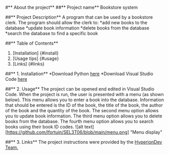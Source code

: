 #** About the project**
##** Project name** Bookstore system

##** Project Description** 
A program that can be used by a bookstore clerk. The program should allow the clerk to:
*add new books to the database
*update book information
*delete books from the database
*search the database to find a specific book

##** Table of Contents**
1. [Installation] {#install}
2. [Usage tips] {#usage} 
3. [Links] {#links}

<a name="install"></a>
##** 1. Installation**
*Download Python [here](https://www.python.org/downloads/)
*Download Visual Studio Code [here](https://code.visualstudio.com/download)

<a name="usage"></a>
##** 2. Usage**
The project can be opened end edited in Visual Studio Code. When the project is run, the user is presented with a menu (as shown below). 
This menu allows you to enter a book into the database. Information that should be entered is the ID of the book, the title of the book, the author of the book and the quantity of the book. The second menu option allows you to update book information. The third menu option allows you to delete books from the database. The fourth menu option allows you to search books using their book ID codes. 
![alt text][https://github.com/lfortuin/SEL3T06/blob/main/menu.png] "Menu display"

<a name="links"></a>
##** 3. Links**
The project instructions were provided by the [HyperionDev Team.](https://www.hyperiondev.com/) 
